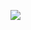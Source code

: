 [![](https://jitpack.io/v/DevHarmonizer/PixelPayAPI.svg)](https://jitpack.io/#DevHarmonizer/PixelPayAPI)

